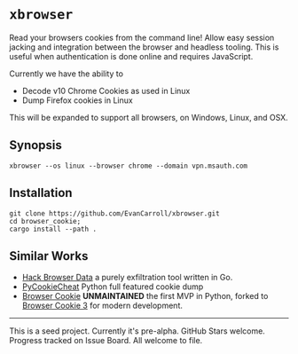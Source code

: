 `xbrowser`
====

Read your browsers cookies from the command line! Allow easy session jacking
and integration between the browser and headless tooling. This is useful when
authentication is done online and requires JavaScript.

Currently we have the ability to 

* Decode v10 Chrome Cookies as used in Linux
* Dump Firefox cookies in Linux

This will be expanded to support all browsers, on Windows, Linux, and OSX.

Synopsis
--------

```shell
xbrowser --os linux --browser chrome --domain vpn.msauth.com
```

Installation
----


```
git clone https://github.com/EvanCarroll/xbrowser.git
cd browser_cookie;
cargo install --path .
```

Similar Works
----

* [Hack Browser Data](https://github.com/moonD4rk/HackBrowserData.git) a purely exfiltration tool written in Go.
* [PyCookieCheat](https://github.com/n8henrie/pycookiecheat) Python full featured cookie dump
* [Browser Cookie](https://github.com/richardpenman/browsercookie) **UNMAINTAINED** the first MVP in Python, forked to [Browser Cookie 3](https://github.com/borisbabic/browser_cookie3) for modern development.

----

This is a seed project. Currently it's pre-alpha. GitHub Stars welcome.
Progress tracked on Issue Board. All welcome to file.
